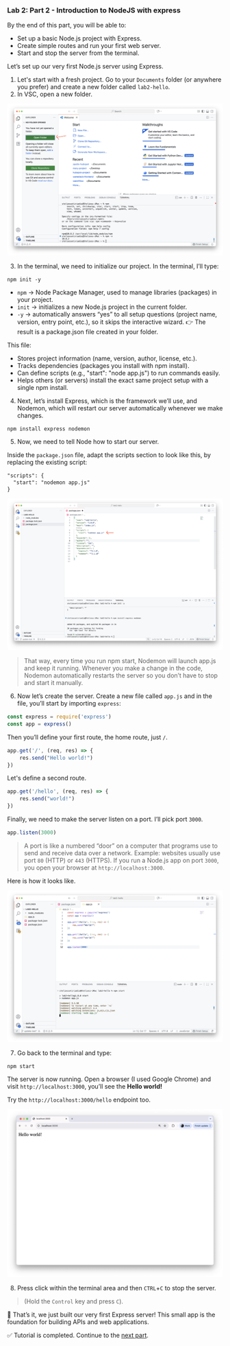 ### Lab 2: Part 2 - Introduction to NodeJS with express

By the end of this part, you will be able to:  
- Set up a basic Node.js project with Express.  
- Create simple routes and run your first web server.  
- Start and stop the server from the terminal.  

Let’s set up our very first Node.js server using Express.

1. Let's start with a fresh project. Go to your `Documents` folder (or anywhere you prefer) and create a new folder called `lab2-hello`.
2. In VSC, open a new folder.

![vsc1](assets/vsc1.png)

3. In the terminal, we need to initialize our project. In the terminal, I’ll type:

```shell
npm init -y
```

- `npm` → Node Package Manager, used to manage libraries (packages) in your project.
- `init` → initializes a new Node.js project in the current folder.
- `-y` → automatically answers “yes” to all setup questions (project name, version, entry point, etc.), so it skips the interactive wizard.
👉 The result is a package.json file created in your folder.

This file:

- Stores project information (name, version, author, license, etc.).
- Tracks dependencies (packages you install with npm install).
- Can define scripts (e.g., "start": "node app.js") to run commands easily.
- Helps others (or servers) install the exact same project setup with a single npm install.

4. Next, let’s install Express, which is the framework we’ll use, and Nodemon, which will restart our server automatically whenever we make changes.

```shell
npm install express nodemon
```

5. Now, we need to tell Node how to start our server.

Inside the `package.json` file, adapt the scripts section to look like this, by replacing the existing script:

```
"scripts": {
  "start": "nodemon app.js"
}
```

![vsc2](assets/vsc2.png)

> That way, every time you run npm start, Nodemon will launch app.js and keep it running.
> Whenever you make a change in the code, Nodemon automatically restarts the server so you don’t have to stop and start it manually.

6. Now let’s create the server. Create a new file called `app.js` and in the file, you’ll start by importing `express`:

```js
const express = require('express')
const app = express()
```

Then you’ll define your first route, the home route, just `/`.

```js
app.get('/', (req, res) => {
    res.send("Hello world!")
})
```

Let's define a second route.

```js
app.get('/hello', (req, res) => {
    res.send("world!")
})
```

Finally, we need to make the server listen on a port. I’ll pick port `3000`.

```js
app.listen(3000)
```
> A port is like a numbered “door” on a computer that programs use to send and receive data over a network.
> Example: websites usually use port `80` (HTTP) or `443` (HTTPS).
> If you run a Node.js app on port `3000`, you open your browser at `http://localhost:3000`.

Here is how it looks like.

![vsc3](assets/vsc3.png)

7. Go back to the terminal and type:

```shell
npm start
```

The server is now running. Open a browser (I used Google Chrome) and visit `http://localhost:3000`, you’ll see the **Hello world!**

Try the `http://localhost:3000/hello` endpoint too.

![hello](assets/hello.png)

8. Press click within the terminal area and then `CTRL`+`C` to stop the server.

> (Hold the `Control` key and press `C`).

🎉 That’s it, we just built our very first Express server! This small app is the foundation for building APIs and web applications.

✅ Tutorial is completed. Continue to the [next part](lab2-part3.md).
